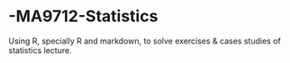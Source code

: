 # -MA9712-Statistics

Using R, specially R and markdown, to solve exercises & cases studies of statistics lecture.
